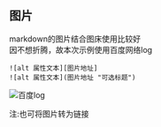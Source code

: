 ## 图片
markdown的图片结合图床使用比较好  
因不想折腾，故本次示例使用百度网络log
```
![alt 属性文本][图片地址]
![alt 属性文本](图片地址 "可选标题")
```
![百度log](https://www.baidu.com/img/bd_logo1.png)
<!-- ![腾讯log](http://www.tencent.com/img/index/tencent_logo.png) -->
注:也可将图片转为链接